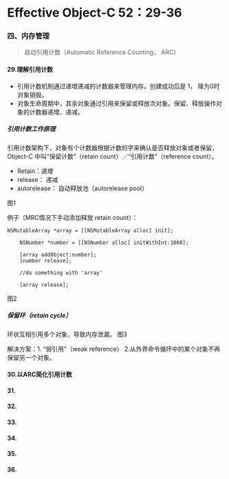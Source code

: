 # Effective Object-C 52：29-36
### 四、内存管理

>自动引用计数（Automatic Reference Counting， ARC）

#### 29.理解引用计数

* 引用计数机制通过递增递减的计数器来管理内存。创建成功后是 1， 降为0时对象销毁。
* 对象生命周期中，其余对象通过引用来保留或释放次对象。保留、释放操作对象的计数器递增、递减。

##### 引用计数工作原理
引用计数架构下，对象有个计数器根据计数的字来确认是否释放对象或者保留，Object-C 中叫“保留计数”（retain count）／“引用计数”（reference count）。

* Retain：递增
* release： 递减
* autorelease： 自动释放池（autorelease pool）

图1

例子（MRC情况下手动添加释放 retain count）：

```
NSMutableArray *array = [[NSMutableArray alloc] init];
    
    NSNumber *number = [[NSNumber alloc] initWithInt:1000];
    
    [array addObject:number];
    [number release];
    
    //do something with 'array'
    
    [array release];

```

图2

##### 保留环（retain cycle）
环状互相引用多个对象，导致内存泄漏。
图3

解决方案：1. “弱引用”（weak reference）  2.从外界命令循环中的某个对象不再保留另一个对象。



#### 30.以ARC简化引用计数





#### 31.
#### 32.
#### 33.
#### 34.
#### 35.
#### 36.
